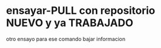 # ensayar-PULL con repositorio NUEVO y ya TRABAJADO 
otro ensayo para ese comando
bajar informacion
